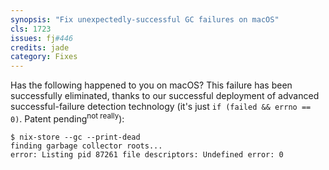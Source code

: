 ```yaml
---
synopsis: "Fix unexpectedly-successful GC failures on macOS"
cls: 1723
issues: fj#446
credits: jade
category: Fixes
---
```


Has the following happened to you on macOS? This failure has been successfully eliminated, thanks to our successful deployment of advanced successful-failure detection technology (it's just `if (failed && errno == 0)`. Patent pending<sup>not really</sup>):

```
$ nix-store --gc --print-dead
finding garbage collector roots...
error: Listing pid 87261 file descriptors: Undefined error: 0
```
